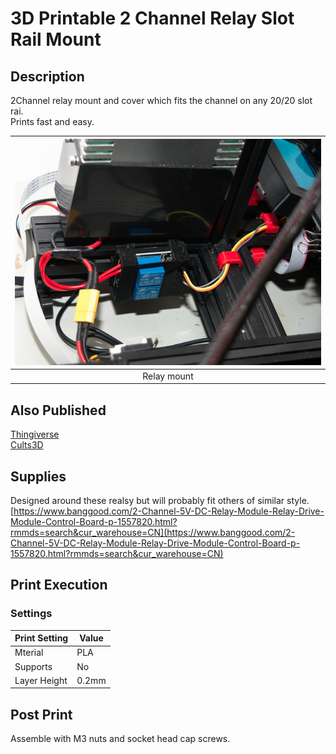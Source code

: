 3D Printable 2 Channel Relay Slot Rail Mount 
===

Description
---
2Channel relay mount and cover which fits the channel on any 20/20 slot rai.  
Prints fast and easy. 

| ![sample](./images/DSC_0468_.jpg) |
| :---: |
| Relay mount |

Also Published
---
[Thingiverse](https://www.thingiverse.com/thing:3954334)  
[Cults3D](https://cults3d.com/en/3d-model/tool/slot-rail-relay-mount-and-cover)

Supplies
---

Designed around these realsy but will probably fit others of similar style.  
[https://www.banggood.com/2-Channel-5V-DC-Relay-Module-Relay-Drive-Module-Control-Board-p-1557820.html?rmmds=search&cur_warehouse=CN](https://www.banggood.com/2-Channel-5V-DC-Relay-Module-Relay-Drive-Module-Control-Board-p-1557820.html?rmmds=search&cur_warehouse=CN)

Print Execution
---

### Settings
| Print Setting | Value |
| --- | --- |
| Mterial | PLA |
| Supports | No |
| Layer Height | 0.2mm |

Post Print
---

Assemble with M3 nuts and socket head cap screws.
